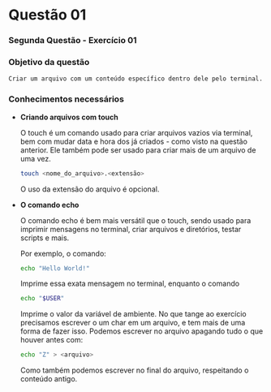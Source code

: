 # Questão 01

### Segunda Questão - Exercício 01

### **Objetivo da questão**

    Criar um arquivo com um conteúdo específico dentro dele pelo terminal.

### **Conhecimentos necessários**

- **Criando arquivos com touch**
    
    O touch é um comando usado para criar arquivos vazios via terminal, bem com mudar data e hora dos já criados - como visto na questão anterior. Ele também pode ser usado para criar mais de um arquivo de uma vez.
    
    ```bash
    touch <nome_do_arquivo>.<extensão>
    ```
    
    O uso da extensão do arquivo é opcional.
    
- **O comando echo**
    
    O comando echo é bem mais versátil que o touch, sendo usado para imprimir mensagens no terminal, criar arquivos e diretórios, testar scripts e mais.
    
    Por exemplo, o comando:
    
    ```bash
    echo "Hello World!"
    ```
    
    Imprime essa exata mensagem no terminal, enquanto o comando
    
    ```bash
    echo "$USER"
    ```
    
    Imprime o valor da variável de ambiente. No que tange ao exercício precisamos escrever o um char em um arquivo, e tem mais de uma forma de fazer isso. Podemos escrever no arquivo apagando tudo o que houver antes com:
    
    ```bash
    echo "Z" > <arquivo>
    ```
    
    Como também podemos escrever no final do arquivo, respeitando o conteúdo antigo.